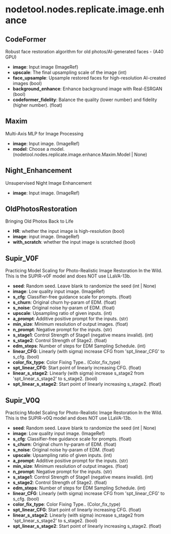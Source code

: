 # nodetool.nodes.replicate.image.enhance

## CodeFormer

Robust face restoration algorithm for old photos/AI-generated faces - (A40 GPU)

- **image**: Input image (ImageRef)
- **upscale**: The final upsampling scale of the image (int)
- **face_upsample**: Upsample restored faces for high-resolution AI-created images (bool)
- **background_enhance**: Enhance background image with Real-ESRGAN (bool)
- **codeformer_fidelity**: Balance the quality (lower number) and fidelity (higher number). (float)

## Maxim

Multi-Axis MLP for Image Processing

- **image**: Input image. (ImageRef)
- **model**: Choose a model. (nodetool.nodes.replicate.image.enhance.Maxim.Model | None)

## Night_Enhancement

Unsupervised Night Image Enhancement

- **image**: Input image. (ImageRef)

## OldPhotosRestoration

Bringing Old Photos Back to Life

- **HR**: whether the input image is high-resolution (bool)
- **image**: input image. (ImageRef)
- **with_scratch**: whether the input image is scratched (bool)

## Supir_V0F

Practicing Model Scaling for Photo-Realistic Image Restoration In the Wild. This is the SUPIR-v0F model and does NOT use LLaVA-13b.

- **seed**: Random seed. Leave blank to randomize the seed (int | None)
- **image**: Low quality input image. (ImageRef)
- **s_cfg**:  Classifier-free guidance scale for prompts. (float)
- **s_churn**: Original churn hy-param of EDM. (float)
- **s_noise**: Original noise hy-param of EDM. (float)
- **upscale**: Upsampling ratio of given inputs. (int)
- **a_prompt**: Additive positive prompt for the inputs. (str)
- **min_size**: Minimum resolution of output images. (float)
- **n_prompt**: Negative prompt for the inputs. (str)
- **s_stage1**: Control Strength of Stage1 (negative means invalid). (int)
- **s_stage2**: Control Strength of Stage2. (float)
- **edm_steps**: Number of steps for EDM Sampling Schedule. (int)
- **linear_CFG**: Linearly (with sigma) increase CFG from 'spt_linear_CFG' to s_cfg. (bool)
- **color_fix_type**: Color Fixing Type.. (Color_fix_type)
- **spt_linear_CFG**: Start point of linearly increasing CFG. (float)
- **linear_s_stage2**: Linearly (with sigma) increase s_stage2 from 'spt_linear_s_stage2' to s_stage2. (bool)
- **spt_linear_s_stage2**: Start point of linearly increasing s_stage2. (float)

## Supir_V0Q

Practicing Model Scaling for Photo-Realistic Image Restoration In the Wild. This is the SUPIR-v0Q model and does NOT use LLaVA-13b.

- **seed**: Random seed. Leave blank to randomize the seed (int | None)
- **image**: Low quality input image. (ImageRef)
- **s_cfg**:  Classifier-free guidance scale for prompts. (float)
- **s_churn**: Original churn hy-param of EDM. (float)
- **s_noise**: Original noise hy-param of EDM. (float)
- **upscale**: Upsampling ratio of given inputs. (int)
- **a_prompt**: Additive positive prompt for the inputs. (str)
- **min_size**: Minimum resolution of output images. (float)
- **n_prompt**: Negative prompt for the inputs. (str)
- **s_stage1**: Control Strength of Stage1 (negative means invalid). (int)
- **s_stage2**: Control Strength of Stage2. (float)
- **edm_steps**: Number of steps for EDM Sampling Schedule. (int)
- **linear_CFG**: Linearly (with sigma) increase CFG from 'spt_linear_CFG' to s_cfg. (bool)
- **color_fix_type**: Color Fixing Type.. (Color_fix_type)
- **spt_linear_CFG**: Start point of linearly increasing CFG. (float)
- **linear_s_stage2**: Linearly (with sigma) increase s_stage2 from 'spt_linear_s_stage2' to s_stage2. (bool)
- **spt_linear_s_stage2**: Start point of linearly increasing s_stage2. (float)

